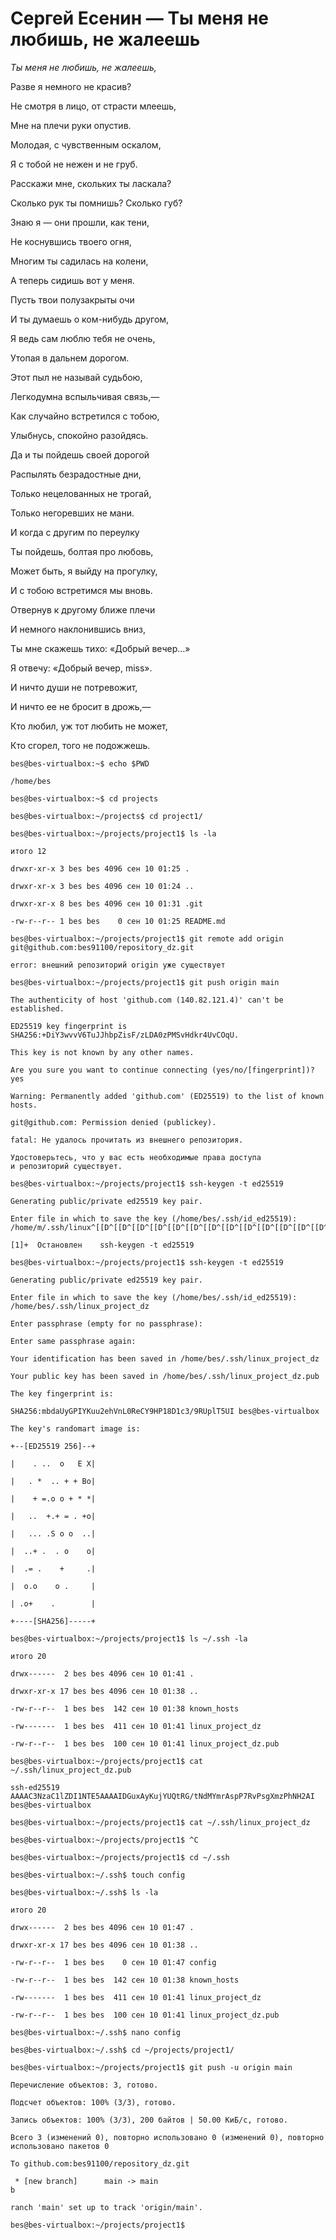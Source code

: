 # Сергей Есенин — Ты меня не любишь, не жалеешь

*Ты меня не любишь, не жалеешь,*

Разве я немного не красив?

Не смотря в лицо, от страсти млеешь,

Мне на плечи руки опустив.


Молодая, с чувственным оскалом,

Я с тобой не нежен и не груб.

Расскажи мне, скольких ты ласкала?

Сколько рук ты помнишь? Сколько губ?


Знаю я — они прошли, как тени,

Не коснувшись твоего огня,

Многим ты садилась на колени,

А теперь сидишь вот у меня.


Пусть твои полузакрыты очи

И ты думаешь о ком-нибудь другом,

Я ведь сам люблю тебя не очень,

Утопая в дальнем дорогом.


Этот пыл не называй судьбою,

Легкодумна вспыльчивая связь,—

Как случайно встретился с тобою,

Улыбнусь, спокойно разойдясь.


Да и ты пойдешь своей дорогой

Распылять безрадостные дни,

Только нецелованных не трогай,

Только негоревших не мани.


И когда с другим по переулку

Ты пойдешь, болтая про любовь,

Может быть, я выйду на прогулку,

И с тобою встретимся мы вновь.


Отвернув к другому ближе плечи

И немного наклонившись вниз,

Ты мне скажешь тихо: «Добрый вечер…»

Я отвечу: «Добрый вечер, miss».


И ничто души не потревожит,

И ничто ее не бросит в дрожь,—

Кто любил, уж тот любить не может,

Кто сгорел, того не подожжешь.


```
bes@bes-virtualbox:~$ echo $PWD

/home/bes

bes@bes-virtualbox:~$ cd projects

bes@bes-virtualbox:~/projects$ cd project1/

bes@bes-virtualbox:~/projects/project1$ ls -la

итого 12

drwxr-xr-x 3 bes bes 4096 сен 10 01:25 .

drwxr-xr-x 3 bes bes 4096 сен 10 01:24 ..

drwxr-xr-x 8 bes bes 4096 сен 10 01:31 .git

-rw-r--r-- 1 bes bes    0 сен 10 01:25 README.md

bes@bes-virtualbox:~/projects/project1$ git remote add origin git@github.com:bes91100/repository_dz.git

error: внешний репозиторий origin уже существует

bes@bes-virtualbox:~/projects/project1$ git push origin main

The authenticity of host 'github.com (140.82.121.4)' can't be established.

ED25519 key fingerprint is SHA256:+DiY3wvvV6TuJJhbpZisF/zLDA0zPMSvHdkr4UvCOqU.

This key is not known by any other names.

Are you sure you want to continue connecting (yes/no/[fingerprint])? yes

Warning: Permanently added 'github.com' (ED25519) to the list of known hosts.

git@github.com: Permission denied (publickey).

fatal: Не удалось прочитать из внешнего репозитория.

Удостоверьтесь, что у вас есть необходимые права доступа
и репозиторий существует.

bes@bes-virtualbox:~/projects/project1$ ssh-keygen -t ed25519

Generating public/private ed25519 key pair.

Enter file in which to save the key (/home/bes/.ssh/id_ed25519): /home/m/.ssh/linux^[[D^[[D^[[D^[[D^[[D^[[D^[[D^[[D^[[D^[[D^[[D^[[D^[[D^Z

[1]+  Остановлен    ssh-keygen -t ed25519

bes@bes-virtualbox:~/projects/project1$ ssh-keygen -t ed25519

Generating public/private ed25519 key pair.

Enter file in which to save the key (/home/bes/.ssh/id_ed25519): /home/bes/.ssh/linux_project_dz

Enter passphrase (empty for no passphrase): 

Enter same passphrase again: 

Your identification has been saved in /home/bes/.ssh/linux_project_dz

Your public key has been saved in /home/bes/.ssh/linux_project_dz.pub

The key fingerprint is:

SHA256:mbdaUyGPIYKuu2ehVnL0ReCY9HP18D1c3/9RUplT5UI bes@bes-virtualbox

The key's randomart image is:

+--[ED25519 256]--+

|    . ..  o   E X|

|   . *  .. + + Bo|

|    + =.o o + * *|

|   ..  +.+ = . +o|

|   ... .S o o  ..|

|  ..+ .  . o    o|

|  .= .    +     .|

|  o.o    o .     |

| .o+    .        |

+----[SHA256]-----+

bes@bes-virtualbox:~/projects/project1$ ls ~/.ssh -la

итого 20

drwx------  2 bes bes 4096 сен 10 01:41 .

drwxr-xr-x 17 bes bes 4096 сен 10 01:38 ..

-rw-r--r--  1 bes bes  142 сен 10 01:38 known_hosts

-rw-------  1 bes bes  411 сен 10 01:41 linux_project_dz

-rw-r--r--  1 bes bes  100 сен 10 01:41 linux_project_dz.pub

bes@bes-virtualbox:~/projects/project1$ cat ~/.ssh/linux_project_dz.pub 

ssh-ed25519 AAAAC3NzaC1lZDI1NTE5AAAAIDGuxAyKujYUQtRG/tNdMYmrAspP7RvPsgXmzPhNH2AI bes@bes-virtualbox

bes@bes-virtualbox:~/projects/project1$ cat ~/.ssh/linux_project_dz

bes@bes-virtualbox:~/projects/project1$ ^C

bes@bes-virtualbox:~/projects/project1$ cd ~/.ssh

bes@bes-virtualbox:~/.ssh$ touch config

bes@bes-virtualbox:~/.ssh$ ls -la

итого 20

drwx------  2 bes bes 4096 сен 10 01:47 .

drwxr-xr-x 17 bes bes 4096 сен 10 01:38 ..

-rw-r--r--  1 bes bes    0 сен 10 01:47 config

-rw-r--r--  1 bes bes  142 сен 10 01:38 known_hosts

-rw-------  1 bes bes  411 сен 10 01:41 linux_project_dz

-rw-r--r--  1 bes bes  100 сен 10 01:41 linux_project_dz.pub

bes@bes-virtualbox:~/.ssh$ nano config

bes@bes-virtualbox:~/.ssh$ cd ~/projects/project1/

bes@bes-virtualbox:~/projects/project1$ git push -u origin main

Перечисление объектов: 3, готово.

Подсчет объектов: 100% (3/3), готово.

Запись объектов: 100% (3/3), 200 байтов | 50.00 КиБ/с, готово.

Всего 3 (изменений 0), повторно использовано 0 (изменений 0), повторно использовано пакетов 0

To github.com:bes91100/repository_dz.git

 * [new branch]      main -> main
b

ranch 'main' set up to track 'origin/main'.

bes@bes-virtualbox:~/projects/project1$ 
```

